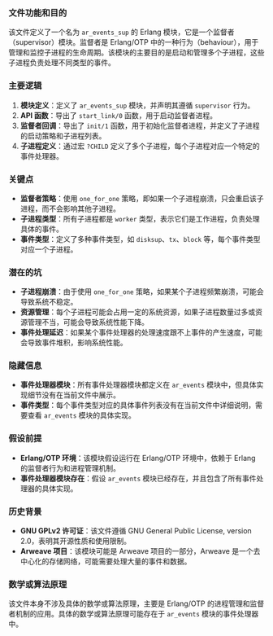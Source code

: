 ### 文件功能和目的

该文件定义了一个名为 `ar_events_sup` 的 Erlang 模块，它是一个监督者（supervisor）模块。监督者是 Erlang/OTP 中的一种行为（behaviour），用于管理和监控子进程的生命周期。该模块的主要目的是启动和管理多个子进程，这些子进程负责处理不同类型的事件。

### 主要逻辑

1. **模块定义**：定义了 `ar_events_sup` 模块，并声明其遵循 `supervisor` 行为。
2. **API 函数**：导出了 `start_link/0` 函数，用于启动监督者进程。
3. **监督者回调**：导出了 `init/1` 函数，用于初始化监督者进程，并定义了子进程的启动策略和子进程列表。
4. **子进程定义**：通过宏 `?CHILD` 定义了多个子进程，每个子进程对应一个特定的事件处理器。

### 关键点

- **监督者策略**：使用 `one_for_one` 策略，即如果一个子进程崩溃，只会重启该子进程，而不会影响其他子进程。
- **子进程类型**：所有子进程都是 `worker` 类型，表示它们是工作进程，负责处理具体的事件。
- **事件类型**：定义了多种事件类型，如 `disksup`、`tx`、`block` 等，每个事件类型对应一个子进程。

### 潜在的坑

- **子进程崩溃**：由于使用 `one_for_one` 策略，如果某个子进程频繁崩溃，可能会导致系统不稳定。
- **资源管理**：每个子进程可能会占用一定的系统资源，如果子进程数量过多或资源管理不当，可能会导致系统性能下降。
- **事件处理延迟**：如果某个事件处理器的处理速度跟不上事件的产生速度，可能会导致事件堆积，影响系统性能。

### 隐藏信息

- **事件处理器模块**：所有事件处理器模块都定义在 `ar_events` 模块中，但具体实现细节没有在当前文件中展示。
- **事件类型**：每个事件类型对应的具体事件列表没有在当前文件中详细说明，需要查看 `ar_events` 模块的具体实现。

### 假设前提

- **Erlang/OTP 环境**：该模块假设运行在 Erlang/OTP 环境中，依赖于 Erlang 的监督者行为和进程管理机制。
- **事件处理器模块存在**：假设 `ar_events` 模块已经存在，并且包含了所有事件处理器的具体实现。

### 历史背景

- **GNU GPLv2 许可证**：该文件遵循 GNU General Public License, version 2.0，表明其开源性质和使用限制。
- **Arweave 项目**：该模块可能是 Arweave 项目的一部分，Arweave 是一个去中心化的存储网络，可能需要处理大量的事件和数据。

### 数学或算法原理

该文件本身不涉及具体的数学或算法原理，主要是 Erlang/OTP 的进程管理和监督者机制的应用。具体的数学或算法原理可能存在于 `ar_events` 模块的事件处理器中。